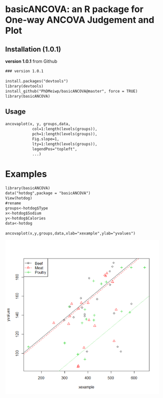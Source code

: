 # basicANCOVA: an R package for One-way ANCOVA Judgement and Plot



## Installation (1.0.1)

**version 1.0.1** from Github

    ### version 1.0.1
	
	install.packages("devtools")
	library(devtools)   
	install_github("PhDMeiwp/basicANCOVA@master", force = TRUE)
	library(basicANCOVA)



## Usage

    ancovaplot(x, y, groups,data, 
       			col=1:length(levels(groups)),
       			pch=1:length(levels(groups)),
       			Fig.slope=1,
       			lty=1:length(levels(groups)),
       			legendPos="topleft",
       			...)


# Examples
	

    library(basicANCOVA)
    data("hotdog",package = "basicANCOVA")
    View(hotdog)
    #rename
    groups<-hotdog$Type
    x<-hotdog$Sodium
    y<-hotdog$Calories
    data<-hotdog
    
    ancovaplot(x,y,groups,data,xlab="xexample",ylab="yvalues")

 <img src="docs/images/example.png" width="490"/>
